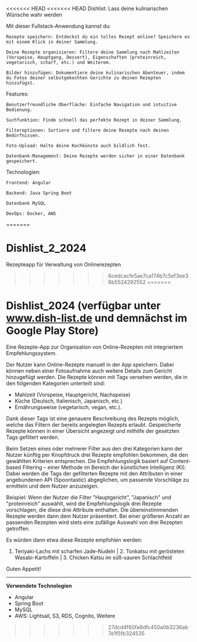 <<<<<<< HEAD
<<<<<<< HEAD
Dishlist: Lass deine kulinarischen Wünsche wahr werden

Mit dieser Fullstack-Anwendung kannst du:

    Rezepte speichern: Entdeckst du ein tolles Rezept online? Speichere es mit einem Klick in deiner Sammlung.

    Deine Rezepte organisieren: Filtere deine Sammlung nach Mahlzeiten (Vorspeise, Hauptgang, Dessert), Eigenschaften (proteinreich, vegetarisch, scharf, etc.) und Weiterem.

    Bilder hinzufügen: Dokumentiere deine kulinarischen Abenteuer, indem du Fotos deiner selbstgekochten Gerichte zu deinen Rezepten hinzufügst.

Features:

    Benutzerfreundliche Oberfläche: Einfache Navigation und intuitive Bedienung.

    Suchfunktion: Finde schnell das perfekte Rezept in deiner Sammlung.

    Filteroptionen: Sortiere und filtere deine Rezepte nach deinen Bedürfnissen.

    Foto-Upload: Halte deine Kochkünste auch bildlich fest.

    Datenbank-Management: Deine Rezepte werden sicher in einer Datenbank gespeichert.

Technologien:

    Frontend: Angular

    Backend: Java Spring Boot

    Datenbank MySQL

    DevOps: Docker, AWS
=======
# Dishlist_2_2024
Rezepteapp für Verwaltung von Onlinerezepten
>>>>>>> 6cedcacfe5ae7ca174b7c5ef3ee36b5524292552
=======
# Dishlist_2024 (verfügbar unter www.dish-list.de und demnächst im Google Play Store)
Eine Rezepte-App zur Organisation von Online-Rezepten mit integriertem Empfehlungssystem.

Der Nutzer kann Online-Rezepte manuell in der App speichern. Dabei können neben einer Fotoaufnahme auch weitere Details zum Gericht hinzugefügt werden. Die Rezepte können mit Tags versehen werden, die in den folgenden Kategorien unterteilt sind:

- Mahlzeit (Vorspeise, Hauptgericht, Nachspeise)  
- Küche (Deutsch, Italienisch, Japanisch, etc.)  
- Ernährungsweise (vegetarisch, vegan, etc.).

Dank dieser Tags ist eine genauere Beschreibung des Rezepts möglich, welche das Filtern der bereits angelegten Rezepts erlaubt.
Gespeicherte Rezepte können in einer Übersicht angezeigt und mithilfe der gesetzten Tags gefiltert werden.

Beim Setzen eines oder mehrerer Filter aus den drei Kategorien kann der Nutzer künftig per Knopfdruck drei Rezepte empfohlen bekommen, die den gewählten Kriterien entsprechen. Die Empfehlungslogik basiert auf Content-based Filtering – einer Methode im Bereich der künstlichen Intelligenz (KI). Dabei werden die Tags der gefilterten Rezepte mit den Attributen in einer angebundenen API (Spoontastic) abgeglichen, um passende Vorschläge zu ermitteln und dem Nutzer anzuzeigen.

Beispiel: Wenn der Nutzer die Filter "Hauptgericht", "Japanisch" und "proteinreich" auswählt, wird die Empfehlungslogik drei Rezepte vorschlagen, die diese drei Attribute enthalten. Die übereinstimmenden Rezepte werden dann dem Nutzer präsentiert. Bei einer größeren Anzahl an passenden Rezepten wird stets eine zufällige Auswahl von drei Rezepten getroffen.

Es würden dann etwa diese Rezepte empfohlen werden:

1. Teriyaki-Lachs mit scharfen Jade-Nudeln | 2. Tonkatsu mit gerösteten Wasabi-Kartoffeln | 3. Chicken Katsu im süß-sauren Schlachtfeld 

Guten Appetit!





____


**Verwendete Technologien**

- Angular
- Spring Boot
- MySQL
- AWS: Lightsail, S3, RDS, Cognito, Weitere
  
>>>>>>> 27dcd4f60fa9dfc450a0b3236ab7e1f5fb324535
